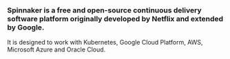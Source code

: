 ### Spinnaker is a free and open-source continuous delivery software platform originally developed by Netflix and extended by Google. 
It is designed to work with Kubernetes, Google Cloud Platform, AWS, Microsoft Azure and Oracle Cloud. 




















